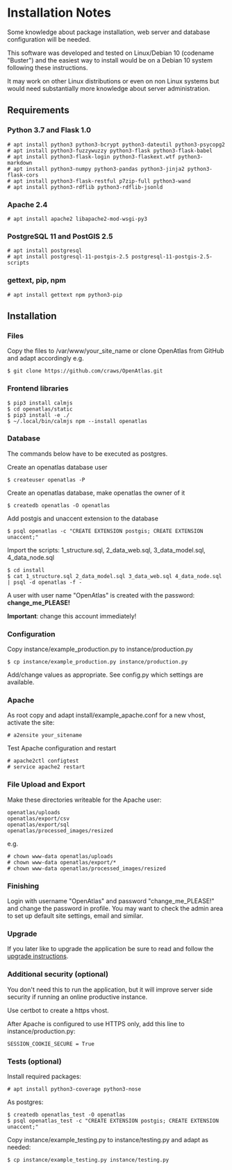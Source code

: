 # Installation Notes
Some knowledge about package installation, web server and database configuration
will be needed.

This software was developed and tested on Linux/Debian 10 (codename "Buster")
and the easiest way to install would be on a Debian 10 system following these
instructions.

It may work on other Linux distributions or even on non Linux systems but would
need substantially more knowledge about server administration.

## Requirements

### Python 3.7 and Flask 1.0

    # apt install python3 python3-bcrypt python3-dateutil python3-psycopg2
    # apt install python3-fuzzywuzzy python3-flask python3-flask-babel
    # apt install python3-flask-login python3-flaskext.wtf python3-markdown
    # apt install python3-numpy python3-pandas python3-jinja2 python3-flask-cors
    # apt install python3-flask-restful p7zip-full python3-wand
    # apt install python3-rdflib python3-rdflib-jsonld

### Apache 2.4

    # apt install apache2 libapache2-mod-wsgi-py3

### PostgreSQL 11 and PostGIS 2.5

    # apt install postgresql
    # apt install postgresql-11-postgis-2.5 postgresql-11-postgis-2.5-scripts

### gettext, pip, npm

    # apt install gettext npm python3-pip

## Installation

### Files

Copy the files to /var/www/your_site_name or clone OpenAtlas from GitHub and
adapt accordingly e.g.

    $ git clone https://github.com/craws/OpenAtlas.git

### Frontend libraries

    $ pip3 install calmjs
    $ cd openatlas/static
    $ pip3 install -e ./
    $ ~/.local/bin/calmjs npm --install openatlas

### Database

The commands below have to be executed as postgres.

Create an openatlas database user

    $ createuser openatlas -P

Create an openatlas database, make openatlas the owner of it

    $ createdb openatlas -O openatlas

Add postgis and unaccent extension to the database

    $ psql openatlas -c "CREATE EXTENSION postgis; CREATE EXTENSION unaccent;"

Import the scripts: 1_structure.sql, 2_data_web.sql, 3_data_model.sql,
4_data_node.sql

    $ cd install
    $ cat 1_structure.sql 2_data_model.sql 3_data_web.sql 4_data_node.sql | psql -d openatlas -f -

A user with user name "OpenAtlas" is created with the password:
**change_me_PLEASE!**

**Important**: change this account immediately!

### Configuration

Copy instance/example_production.py to instance/production.py

    $ cp instance/example_production.py instance/production.py

Add/change values as appropriate. See config.py which settings are available.

### Apache

As root copy and adapt install/example_apache.conf for a new vhost, activate
the site:

    # a2ensite your_sitename

Test Apache configuration and restart

    # apache2ctl configtest
    # service apache2 restart

### File Upload and Export

Make these directories writeable for the Apache user:

    openatlas/uploads
    openatlas/export/csv
    openatlas/export/sql
    openatlas/processed_images/resized

e.g.

    # chown www-data openatlas/uploads
    # chown www-data openatlas/export/*
    # chown www-data openatlas/processed_images/resized

### Finishing

Login with username "OpenAtlas" and password "change_me_PLEASE!" and change the
password in profile. You may want to check the admin area to set up default site
settings, email and similar.

### Upgrade

If you later like to upgrade the application be sure to read and follow the
[upgrade instructions](install/upgrade/upgrade.md).

### Additional security (optional)

You don't need this to run the application, but it will improve server side
security if running an online productive instance.

Use certbot to create a https vhost.

After Apache is configured to use HTTPS only, add this line to
instance/production.py:

    SESSION_COOKIE_SECURE = True

### Tests (optional)

Install required packages:

    # apt install python3-coverage python3-nose

As postgres:

    $ createdb openatlas_test -O openatlas
    $ psql openatlas_test -c "CREATE EXTENSION postgis; CREATE EXTENSION unaccent;"

Copy instance/example_testing.py to instance/testing.py and adapt as needed:

    $ cp instance/example_testing.py instance/testing.py
